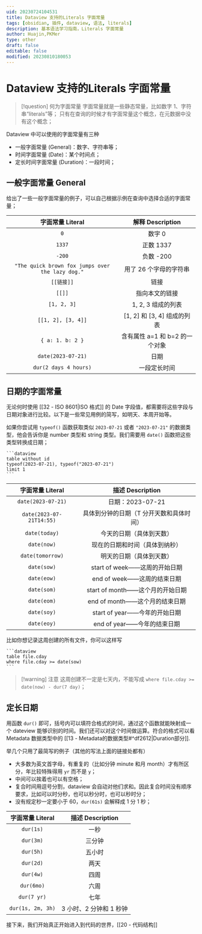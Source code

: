 ```yaml
---
uid: 20230724104531
title: Dataview 支持的Literals 字面常量
tags: [obsidian, 插件, dataview, 语法, literals]
description: 基本语法学习指南，Literals 字面常量
author: Huajin,PKMer
type: other
draft: false
editable: false
modified: 20230810180053
---
```


# Dataview 支持的Literals 字面常量

> [!question] 何为字面常量
> 字面常量就是一些静态常量，比如数字 1、字符串“literals”等；
> 只有在查询的时候才有字面常量这个概念，在元数据中没有这个概念；

Dataview 中可以使用的字面常量有三种

- 一般字面常量 (General)：数字、字符串等；
- 时间字面常量 (Date)：某个时间点；
- 定长时间字面常量 (Duration)：一段时间；

## 一般字面常量 General

给出了一些一般字面常量的例子，可以自己根据示例在查询中选择合适的字面常量；

|字面常量 Literal|解释 Description |
|:-:|:-:|
|`0`|数字 0|
|`1337`|正数 1337|
|`-200`|负数 -200|
|`"The quick brown fox jumps over the lazy dog."`|用了 26 个字母的字符串|
|`[[链接]]`|链接|
|`[[]]`|指向本文的链接|
|`[1, 2, 3]`|1, 2, 3 组成的列表|
|`[[1, 2], [3, 4]]`|[1, 2] 和 [3, 4] 组成的列表|
|`{ a: 1. b: 2 }`|含有属性 a=1 和 b=2 的一个对象|
|`date(2023-07-21)`|日期|
|`dur(2 days 4 hours)`|一段定长时间|

## 日期的字面常量

无论何时使用 [[32 - ISO 8601|ISO 格式]] 的 Date 字段值，都需要将这些字段与日期对象进行比较。以下是一些常见用例的简写，如明天、本周开始等。

如果你尝试用 `typeof()` 函数获取类似 `2023-07-21` 或者 `"2023-07-21"` 的数据类型，他会告诉你是 number 类型和 string 类型。我们需要用 `date()` 函数把这些类型转换成日期；

`````示例代码
```dataview
table without id
typeof(2023-07-21), typeof("2023-07-21")
limit 1
```
`````

|字面常量 Literal|描述 Description|
|:-:|:-:|
|`date(2023-07-21)`|日期：2023-07-21|
|`date(2023-07-21T14:55)`|具体到分钟的日期（T 分开天数和具体时间）|
|`date(today)`|今天的日期（具体到天数）|
|`date(now)`|现在的日期和时间（具体到纳秒）|
|`date(tomorrow)`|明天的日期（具体到天数）|
|`date(sow)`|start of week——这周的开始日期|
|`date(eow)`|end of week——这周的结束日期|
|`date(som)`|start of month——这个月的开始日期 |
|`date(eom)`|end of month——这个月的结束日期|
|`date(soy)`|start of year——今年的开始日期|
|`date(eoy)`|end of year——今年的结束日期|

比如你想记录这周创建的所有文件，你可以这样写

`````示例代码
```dataview
table file.cday
where file.cday >= date(sow)
```
`````

> [!warning] 注意
> 这周创建不一定是七天内，不能写成 `where file.cday >= date(now) - dur(7 day)`；

## 定长日期

用函数 `dur()` 即可，括号内可以填符合格式的时间，通过这个函数就能映射成一个 dateview 能够识别的时间。我们还可以对这个时间做运算。符合的格式可以看 Metadata 数据类型中的 [[13 - Metadata的数据类型#^df2612|Duration部分]].

举几个只用了最简写的例子（其他的写法上面的链接处都有）

- 大多数为英文首字母，有重复的（比如分钟 minute 和月 month）才有所区分，年比较特殊得用 `yr` 而不是 `y`；
- 中间可以挨着也可以有空格；
- 复合时间用逗号分割，dataview 会自动对他们求和。因此复合时间没有顺序要求，比如可以时分秒，也可以秒分时，也可以秒时分；
- 没有规定秒一定要小于 60，`dur(61s)` 会解释成 1 分 1 秒；

|字面常量 Literal|描述 Description|
|:-:|:-:|
|`dur(1s)` |一秒|
|`dur(3m)`|三分钟|
|`dur(5h)`|五小时|
|`dur(2d)`|两天|
|`dur(4w)`|四周|
|`dur(6mo)`|六周|
|`dur(7 yr)`|七年|
|`dur(1s, 2m, 3h)` |3 小时、2 分钟和 1 秒钟|

接下来，我们开始真正开始进入到代码的世界，[[20 - 代码结构]]